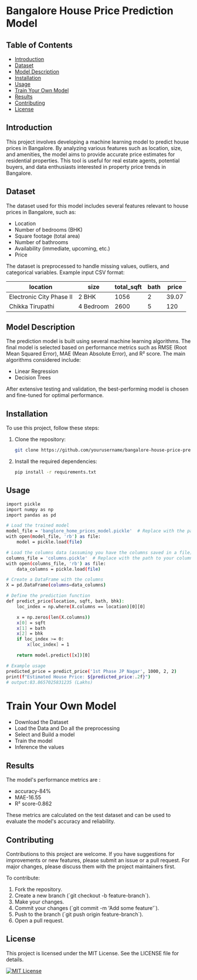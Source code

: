# Bangalore House Price Prediction Model

## Table of Contents
- [Introduction](#introduction)
- [Dataset](#dataset)
- [Model Description](#model-description)
- [Installation](#installation)
- [Usage](#usage)
- [Train Your Own Model](#train-your-own-model)
- [Results](#results)
- [Contributing](#contributing)
- [License](#license)

## Introduction

This project involves developing a machine learning model to predict house prices in Bangalore. By analyzing various features such as location, size, and amenities, the model aims to provide accurate price estimates for residential properties. This tool is useful for real estate agents, potential buyers, and data enthusiasts interested in property price trends in Bangalore.

## Dataset

The dataset used for this model includes several features relevant to house prices in Bangalore, such as:
- Location
- Number of bedrooms (BHK)
- Square footage (total area)
- Number of bathrooms
- Availability (immediate, upcoming, etc.)
- Price

The dataset is preprocessed to handle missing values, outliers, and categorical variables.
Example input CSV format:

| location                | size      | total_sqft | bath | price |
|-------------------------|-----------|------------|------|-------|
| Electronic City Phase II| 2 BHK     | 1056       | 2    | 39.07 |
| Chikka Tirupathi        | 4 Bedroom | 2600       | 5    | 120   |


## Model Description

The prediction model is built using several machine learning algorithms. The final model is selected based on performance metrics such as RMSE (Root Mean Squared Error), MAE (Mean Absolute Error), and R² score. The main algorithms considered include:
- Linear Regression
- Decision Trees

After extensive testing and validation, the best-performing model is chosen and fine-tuned for optimal performance.

## Installation

To use this project, follow these steps:

1. Clone the repository:
   ```bash
   git clone https://github.com/yourusername/bangalore-house-price-prediction.git
   ```
2. Install the required dependencies:
   ```bash
   pip install -r requirements.txt
   ```

## Usage
```bash
import pickle
import numpy as np
import pandas as pd

# Load the trained model
model_file = 'banglore_home_prices_model.pickle'  # Replace with the path to your trained model file
with open(model_file, 'rb') as file:
    model = pickle.load(file)

# Load the columns data (assuming you have the columns saved in a file)
columns_file = 'columns.pickle'  # Replace with the path to your columns file
with open(columns_file, 'rb') as file:
    data_columns = pickle.load(file)

# Create a DataFrame with the columns
X = pd.DataFrame(columns=data_columns)

# Define the prediction function
def predict_price(location, sqft, bath, bhk):    
    loc_index = np.where(X.columns == location)[0][0]

    x = np.zeros(len(X.columns))
    x[0] = sqft
    x[1] = bath
    x[2] = bhk
    if loc_index >= 0:
        x[loc_index] = 1

    return model.predict([x])[0]

# Example usage
predicted_price = predict_price('1st Phase JP Nagar', 1000, 2, 2)
print(f"Estimated House Price: ${predicted_price:.2f}")
# output:83.8657025831235 (Lakhs)
```
# Train Your Own Model
- Download the Dataset
- Load the Data and Do all the preprocessing
- Select and Build a model
- Train the model
- Inference the values

## Results

The model's performance metrics are :
- accuracy-84%
- MAE-16.55
- R² score-0.862

These metrics are calculated on the test dataset and can be used to evaluate the model's accuracy and reliability.

## Contributing

Contributions to this project are welcome. If you have suggestions for improvements or new features, please submit an issue or a pull request. For major changes, please discuss them with the project maintainers first.

To contribute:

1. Fork the repository.
2. Create a new branch (\`git checkout -b feature-branch\`).
3. Make your changes.
4. Commit your changes (\`git commit -m 'Add some feature'\`).
5. Push to the branch (\`git push origin feature-branch\`).
6. Open a pull request.

## License

This project is licensed under the MIT License. See the LICENSE file for details.

[![MIT License](https://img.shields.io/badge/License-MIT-green.svg)](https://choosealicense.com/licenses/mit/)


